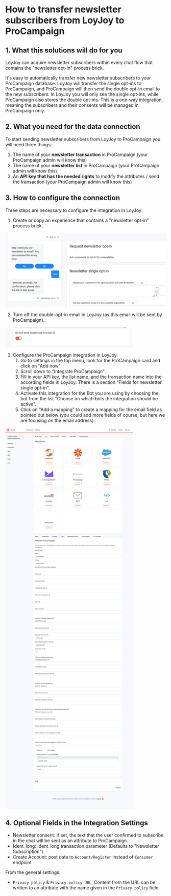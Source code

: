 # How to transfer newsletter subscribers from LoyJoy to ProCampaign

## 1. What this solutions will do for you

LoyJoy can acquire newsletter subscribers within every chat flow that contains the "newsletter opt-in" process brick. 

It's easy to automatically transfer new newsletter subscribers to your ProCampaign database. LoyJoy will transfer the single opt-ins to ProCampaign, and ProCampaign will then send the double opt-in email to the new subscribers. In LoyJoy you will only see the single opt-ins, while ProCampaign also stores the double opt-ins. This is a one-way integration, meaning the subscribers and their consents will be managed in ProCampaign only.

## 2. What you need for the data connection

To start sending newsletter subscribers from LoyJoy to ProCampaign you will need three things:

1. The name of your **newsletter transaction** in ProCampaign (your ProCampaign admin will know this)
2. The name of your **newsletter list** in ProCampaign  (your ProCampaign admin will know this)
3. An **API key that has the needed rights** to modify the attributes / send the transaction (your ProCampaign admin will know this)

## 3. How to configure the connection

Three steps are necessary to configure the integration in LoyJoy:

1. Create or copy an experience that contains a "newsletter opt-in" process brick. 

<img src="newsletter/process.png" alt="newsletter opt-in in LoyJoy" width="800" align="center" />

2. Turn off the double-opt-in email in LoyJoy (as this email will be sent by ProCampaign).

<img src="newsletter/email_off.png" alt="Switch off double opt-in" width="400" align="center" />

3. Configure the ProCampaign integration in LoyJoy.
   1. Go to settings in the top menu, look for the ProCampaign card and click on "Add now".
   2. Scroll down to "Integrate ProCampaign".
   1. Fill in your API key, the list name, and the transaction name into the according fields in LoyJoy. There is a section "Fields for newsletter single opt-in".
   2. Activate this integration for the Bot you are using by choosing the bot from the list "Choose on which bots the integration should be active".
   3. Click on "Add a mapping" to create a mapping for the email field as pointed out below (you could add more fields of course, but here we are focusing on the email address).

<img src="newsletter/integration.png" alt="Newsletter settings" width="400" align="center" />


## 4. Optional Fields in the Integration Settings
- Newsletter consent: If set, the text that the user confirmed to subscribe in the chat will be sent as an attribute to ProCampaign.
- Ident_long: Ident_long transaction parameter (Defaults to "Newsletter Subscription")
- Create Account: post data to `Account/Register` instead of `Consumer` endpoint

From the general settings:
- `Privacy policy` & `Privacy policy URL`: Content from the URL can be written to an attribute with the name given in the
  `Privacy policy` field

